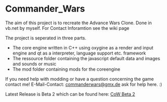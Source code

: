# Commander_Wars
The aim of this project is to recreate the Advance Wars Clone. Done in vb.net by myself. For Contact Inforamtion see the wiki page

The project is seperated in three parts.
* The core engine written in C++ using oxygine as a render and input engine and qt as a interpreter, language support etc. framework
* The ressource folder containing the javascript default data and images and sounds or music
* The mod folder containing mods for the coreengine


If you need help with modding or have a question concerning the game contact me!
E-Mail-Contact: commanderwars@gmx.de ask for help here. :)

Latest Release is Beta 2 which can be found here: [CoW Beta 2](https://github.com/Robosturm/Commander_Wars/releases/tag/Beta_2)

